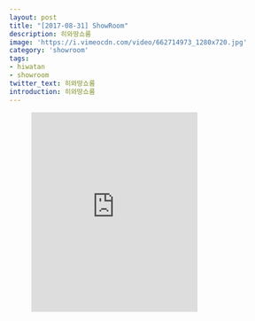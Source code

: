 ```yaml
---
layout: post
title: "[2017-08-31] ShowRoom"
description: 히와땅쇼룸
image: 'https://i.vimeocdn.com/video/662714973_1280x720.jpg'
category: 'showroom'
tags:
- hiwatan
- showroom
twitter_text: 히와땅쇼룸
introduction: 히와땅쇼룸
---
```

<figure class="video_container">
<iframe src="https://player.vimeo.com/video/239677261" height="360" frameborder="0" webkitallowfullscreen mozallowfullscreen allowfullscreen></iframe>
</figure>
